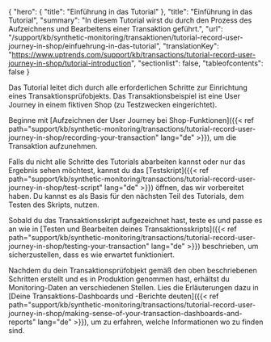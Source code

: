 {
  "hero": {
    "title": "Einführung in das Tutorial"
  },
  "title": "Einführung in das Tutorial",
  "summary": "In diesem Tutorial wirst du durch den Prozess des Aufzeichnens und Bearbeitens einer Transaktion geführt.",
  "url": "/support/kb/synthetic-monitoring/transaktionen/tutorial-record-user-journey-in-shop/einfuehrung-in-das-tutorial",
  "translationKey": "https://www.uptrends.com/support/kb/transactions/tutorial-record-user-journey-in-shop/tutorial-introduction",
  "sectionlist": false,
  "tableofcontents": false
}

Das Tutorial leitet dich durch alle erforderlichen Schritte zur Einrichtung eines Transaktionsprüfobjekts. Das Transaktionsbeispiel ist eine User Journey in einem fiktiven Shop (zu Testzwecken eingerichtet).

Beginne mit [Aufzeichnen der User Journey bei Shop-Funktionen]({{< ref path="support/kb/synthetic-monitoring/transactions/tutorial-record-user-journey-in-shop/recording-your-transaction" lang="de" >}}), um die Transaktion aufzunehmen.

Falls du nicht alle Schritte des Tutorials abarbeiten kannst oder nur das Ergebnis sehen möchtest, kannst du das [Testskript]({{< ref path="support/kb/synthetic-monitoring/transactions/tutorial-record-user-journey-in-shop/test-script" lang="de" >}}) öffnen, das wir vorbereitet haben. Du kannst es als Basis für den nächsten Teil des Tutorials, dem Testen des Skripts, nutzen.

Sobald du das Transaktionsskript aufgezeichnet hast, teste es und passe es an wie in [Testen und Bearbeiten deines Transaktionsskripts]({{< ref path="support/kb/synthetic-monitoring/transactions/tutorial-record-user-journey-in-shop/testing-your-transaction" lang="de" >}}) beschrieben, um sicherzustellen, dass es wie erwartet funktioniert.


Nachdem du dein Transaktionsprüfobjekt gemäß den oben beschriebenen Schritten erstellt und es in Produktion genommen hast, erhältst du Monitoring-Daten an verschiedenen Stellen. Lies die Erläuterungen dazu in [Deine Transaktions-Dashboards und -Berichte deuten]({{< ref path="support/kb/synthetic-monitoring/transactions/tutorial-record-user-journey-in-shop/making-sense-of-your-transaction-dashboards-and-reports" lang="de" >}}), um zu erfahren, welche Informationen wo zu finden sind.
